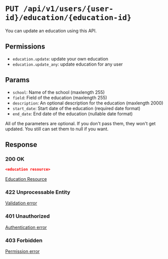 # `PUT /api/v1/users/{user-id}/education/{education-id}`
You can update an education using this API.


## Permissions

- `education.update`: update your own education
- `education.update_any`: update education for any user

## Params

- `school`: Name of the school (maxlength 255)
- `field`: Field of the education (maxlength 255)
- `description`: An optional description for the education (maxlength 2000)
- `start_date`: Start date of the education (required date format)
- `end_date`: End date of the education (nullable date format)

All of the parameters are optional. If you don't pass them, they won't get updated.
You still can set them to null if you want.

## Response

### 200 OK

```json
<education resource>
```

[Education Resource](education_resource.md)

### 422 Unprocessable Entity
[Validation error](../../_globals/validation-errors.md)

### 401 Unauthorized
[Authentication error](../../_globals/authentication-errors.md)

### 403 Forbidden
[Permission error](../../_globals/permission-errors.md)
